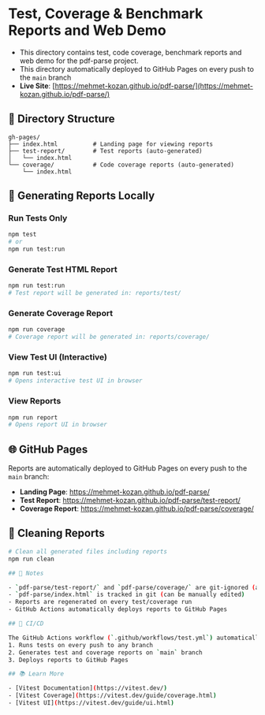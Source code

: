 # Test, Coverage &  Benchmark Reports and Web Demo

- This directory contains test, code coverage, benchmark reports and web demo for the pdf-parse project.
- This directory automatically deployed to GitHub Pages on every push to the `main` branch
- **Live Site**: [https://mehmet-kozan.github.io/pdf-parse/](https://mehmet-kozan.github.io/pdf-parse/)

## 📁 Directory Structure

```
gh-pages/
├── index.html          # Landing page for viewing reports
├── test-report/        # Test reports (auto-generated)
│   └── index.html
└── coverage/           # Code coverage reports (auto-generated)
    └── index.html
```

## 🧪 Generating Reports Locally

### Run Tests Only
```bash
npm test
# or
npm run test:run
```

### Generate Test HTML Report
```bash
npm run test:run
# Test report will be generated in: reports/test/
```

### Generate Coverage Report
```bash
npm run coverage
# Coverage report will be generated in: reports/coverage/
```

### View Test UI (Interactive)
```bash
npm run test:ui
# Opens interactive test UI in browser
```

### View Reports
```bash
npm run report
# Opens report UI in browser
```

## 🌐 GitHub Pages

Reports are automatically deployed to GitHub Pages on every push to the `main` branch:

- **Landing Page**: https://mehmet-kozan.github.io/pdf-parse/
- **Test Report**: https://mehmet-kozan.github.io/pdf-parse/test-report/
- **Coverage Report**: https://mehmet-kozan.github.io/pdf-parse/coverage/

## 🧹 Cleaning Reports

```bash
# Clean all generated files including reports
npm run clean

## 📝 Notes

- `pdf-parse/test-report/` and `pdf-parse/coverage/` are git-ignored (auto-generated)
- `pdf-parse/index.html` is tracked in git (can be manually edited)
- Reports are regenerated on every test/coverage run
- GitHub Actions automatically deploys reports to GitHub Pages

## 🚀 CI/CD

The GitHub Actions workflow (`.github/workflows/test.yml`) automatically:
1. Runs tests on every push to any branch
2. Generates test and coverage reports on `main` branch
3. Deploys reports to GitHub Pages

## 📚 Learn More

- [Vitest Documentation](https://vitest.dev/)
- [Vitest Coverage](https://vitest.dev/guide/coverage.html)
- [Vitest UI](https://vitest.dev/guide/ui.html)
